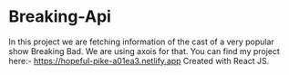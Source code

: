 # Breaking-Api

In this project we are fetching information of the cast of a very popular show Breaking Bad.
We are using axois for that.
You can find my project here:- https://hopeful-pike-a01ea3.netlify.app
Created with React JS.
